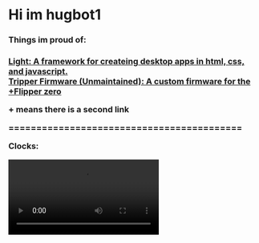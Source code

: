 <h1>Hi im hugbot1</h1>
<h3>Things im proud of:<h3/>
<a href="https://github.com/hugbot1/Light">Light: A framework for createing desktop apps in html, css, and javascript.<a/>
<br />
<a href="https://github.com/hugbot1/tripperfirmware">Tripper Firmware (Unmaintained): A custom firmware for the <a href="https://flipperzero.one/">+Flipper zero<a/><a/>
<p>+ means there is a second link<p/>
==========================================

Clocks:

<video src="https://github.com/user-attachments/assets/01752fc9-c8f5-450b-8687-3435c3f20d6e"></video>
